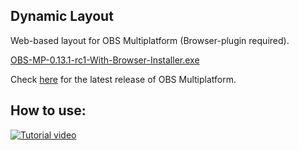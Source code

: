 ## Dynamic Layout

Web-based layout for OBS Multiplatform (Browser-plugin required).

[OBS-MP-0.13.1-rc1-With-Browser-Installer.exe](https://github.com/jp9000/obs-studio/releases/download/0.13.1-rc1/OBS-MP-0.13.1-rc1-With-Browser-Installer.exe)

Check [here](https://github.com/jp9000/obs-studio/releases) for the latest release of OBS Multiplatform.

## How to use:
[![Tutorial video](http://img.youtube.com/vi/9qnNIZWBYdg/0.jpg)](https://www.youtube.com/watch?v=9qnNIZWBYdg)